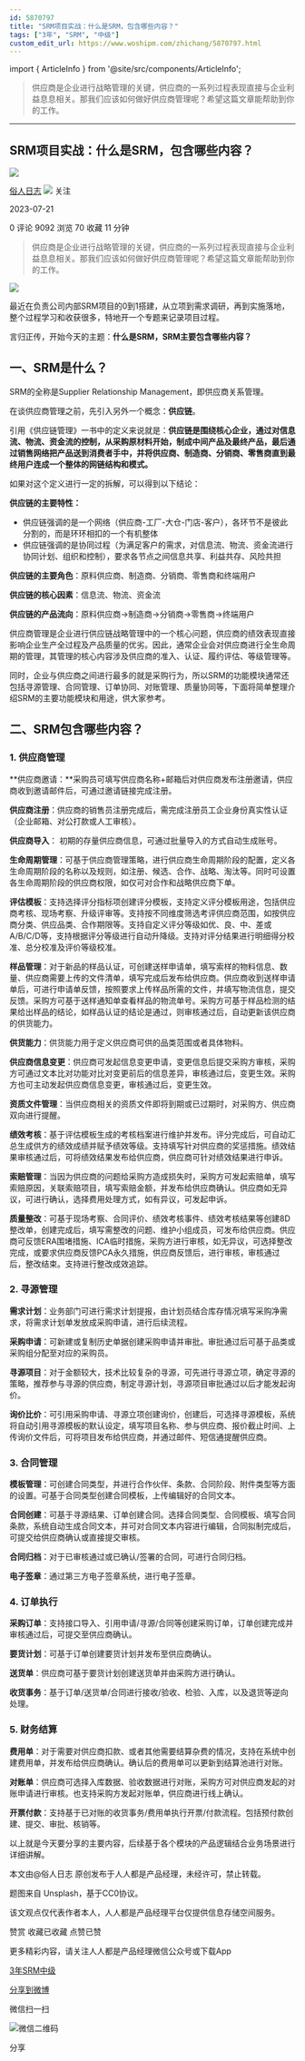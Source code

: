 ```yaml
---
id: 5870797
title: "SRM项目实战：什么是SRM，包含哪些内容？"
tags: ["3年", "SRM", "中级"]
custom_edit_url: https://www.woshipm.com/zhichang/5870797.html
---
```

import { ArticleInfo } from '@site/src/components/ArticleInfo';

<ArticleInfo
    author="俗人日志"
    authorLink="https://www.woshipm.com/u/217026"
    published="2023-07-21"
    views={9092}
    comments={0}
    collects={70}
/>

> 供应商是企业进行战略管理的关键，供应商的一系列过程表现直接与企业利益息息相关。那我们应该如何做好供应商管理呢？希望这篇文章能帮助到你的工作。

---

## SRM项目实战：什么是SRM，包含哪些内容？

[![](https://static.woshipm.com/pmapp_avatar_20230801220318_2697.jpeg?imageView2/1/w/72/h/72/q/100)](https://www.woshipm.com/u/217026)

[俗人日志](https://www.woshipm.com/u/217026) ![](https://static.woshipm.com/tag/1101_1@2x.png) 关注

2023-07-21

0 评论 9092 浏览 70 收藏 11 分钟

> 供应商是企业进行战略管理的关键，供应商的一系列过程表现直接与企业利益息息相关。那我们应该如何做好供应商管理呢？希望这篇文章能帮助到你的工作。

![](https://image.woshipm.com/2023/04/14/881620e4-da8d-11ed-915e-00163e0b5ff3.jpg)

最近在负责公司内部SRM项目的0到1搭建，从立项到需求调研，再到实施落地，整个过程学习和收获很多，特地开一个专题来记录项目过程。

言归正传，开始今天的主题：**什么是SRM，SRM主要包含哪些内容？**

## 一、SRM是什么？

SRM的全称是Supplier Relationship Management，即供应商关系管理。

在谈供应商管理之前，先引入另外一个概念：**供应链**。

引用《供应链管理》一书中的定义来说就是：**供应链是围绕核心企业，通过对信息流、物流、资金流的控制，从采购原材料开始，制成中间产品及最终产品，最后通过销售网络把产品送到消费者手中，并将供应商、制造商、分销商、零售商直到最终用户连成一个整体的网链结构和模式。**

如果对这个定义进行一定的拆解，可以得到以下结论：

**供应链的主要特性：**

*   供应链强调的是一个网络（供应商-工厂-大仓-门店-客户），各环节不是彼此分割的，而是环环相扣的一个有机整体
*   供应链强调的是协同过程（为满足客户的需求，对信息流、物流、资金流进行协同计划、组织和控制），要求各节点之间信息共享、利益共存、风险共担

**供应链的主要角色**：原料供应商、制造商、分销商、零售商和终端用户

**供应链的核心因素**：信息流、物流、资金流

**供应链的产品流向**：原料供应商->制造商->分销商->零售商->终端用户

供应商管理是企业进行供应链战略管理中的一个核心问题，供应商的绩效表现直接影响企业生产全过程及产品质量的优劣。因此，通常企业会对供应商进行全生命周期的管理，其管理的核心内容涉及供应商的准入、认证、履约评估、等级管理等。

同时，企业与供应商之间进行最多的就是采购行为，所以SRM的功能模块通常还包括寻源管理、合同管理、订单协同、对账管理、质量协同等，下面将简单整理介绍SRM的主要功能模块和用途，供大家参考。

## 二、SRM包含哪些内容？

### 1\. 供应商管理

**供应商邀请：**采购员可填写供应商名称+邮箱后对供应商发布注册邀请，供应商收到邀请邮件后，可通过邀请链接完成注册。

**供应商注册**：供应商的销售员注册完成后，需完成注册员工企业身份真实性认证（企业邮箱、对公打款或人工审核）。

**供应商导入**： 初期的存量供应商信息，可通过批量导入的方式自动生成账号。

**生命周期管理**：可基于供应商管理策略，进行供应商生命周期阶段的配置，定义各生命周期阶段的名称以及规则，如注册、候选、合作、战略、淘汰等。同时可设置各生命周期阶段的供应商权限，如仅可对合作和战略供应商下单。

**评估模板**：支持选择评分指标项创建评分模板，支持定义评分模板用途，包括供应商考核、现场考察、升级评审等。支持按不同维度筛选考评供应商范围，如按供应商分类、供应品类、合作期限等。支持自定义评分等级如优、良、中、差或A/B/C/D等，支持根据评分等级进行自动升降级。支持对评分结果进行明细得分校准、总分校准及评价等级校准。

**样品管理**：对于新品的样品认证，可创建送样申请单，填写索样的物料信息、数量、供应商需要上传的文件清单，填写完成后发布给供应商。供应商收到送样申请单后，可进行申请单反馈，按照要求上传样品所需的文件，并填写物流信息，提交反馈。采购方可基于送样通知单查看样品的物流单号。采购方可基于样品检测的结果给出样品的结论，如样品认证的结论是通过，则审核通过后，自动更新该供应商的供货能力。

**供货能力**：供货能力用于定义供应商可供的品类范围或者具体物料。

**供应商信息变更**：供应商可发起信息变更申请，变更信息后提交采购方审核，采购方可通过文本比对功能对比对变更前后的信息差异，审核通过后，变更生效。采购方也可主动发起供应商信息变更，审核通过后，变更生效。

**资质文件管理**：当供应商相关的资质文件即将到期或已过期时，对采购方、供应商双向进行提醒。

**绩效考核**：基于评估模板生成的考核档案进行维护并发布。评分完成后，可自动汇总生成供方的绩效成绩并赋予绩效等级。支持填写针对供应商的奖惩措施。绩效结果审核通过后，可将绩效结果发布给供应商，供应商可针对绩效结果进行申诉。

**索赔管理**：当因为供应商的问题给采购方造成损失时，采购方可发起索赔单，填写索赔原因，关联索赔项目，填写索赔金额，并发布给供应商确认。供应商如无异议，可进行确认，选择费用处理方式，如有异议，可发起申诉。

**质量整改**：可基于现场考察、合同评价、绩效考核事件、绩效考核结果等创建8D整改单，创建完成后，填写需整改的问题、维护小组成员，可发布给供应商。供应商可反馈ERA围堵措施、ICA临时措施，采购方进行审核，如无异议，可选择整改完成，或要求供应商反馈PCA永久措施，供应商反馈后，进行审核，审核通过后，整改结束。支持进行整改成效追踪。

### 2\. 寻源管理

**需求计划**：业务部门可进行需求计划提报，由计划员结合库存情况填写采购净需求，将需求计划单发放成采购申请，进行后续流程。

**采购申请**：可新建或复制历史单据创建采购申请并审批。审批通过后可基于品类或采购组分配至对应的采购员。

**寻源项目**：对于金额较大，技术比较复杂的寻源，可先进行寻源立项，确定寻源的策略，推荐参与寻源的供应商，制定寻源计划，寻源项目审批通过以后才能发起询价。

**询价比价**：可引用采购申请、寻源立项创建询价，创建后，可选择寻源模板，系统将自动引用寻源模板的默认设定，填写项目名称、参与供应商、报价截止时间、上传询价文件后，可将项目发布给供应商，并通过邮件、短信通提醒供应商。

### 3\. 合同管理

**模板管理**：可创建合同类型，并进行合作伙伴、条款、合同阶段、附件类型等方面的设置。可基于合同类型创建合同模板，上传编辑好的合同文本。

**合同创建**：可基于寻源结果、订单创建合同。选择合同类型、合同模板、填写合同条款，系统自动生成合同文本，并可对合同文本内容进行编辑，合同拟制完成后，可提交给供应商确认或直接提交审核。

**合同归档**：对于已审核通过或已确认/签署的合同，可进行合同归档。

**电子签章**：通过第三方电子签章系统，进行电子签章。

### 4\. 订单执行

**采购订单**：支持接口导入、引用申请/寻源/合同等创建采购订单，订单创建完成并审核通过后，可提交至供应商确认。

**要货计划**：可基于订单创建要货计划并发布至供应商确认。

**送货单**：供应商可基于要货计划创建送货单并由采购方进行确认。

**收货事务**：基于订单/送货单/合同进行接收/验收、检验、入库，以及退货等逆向处理。

### 5\. 财务结算

**费用单**：对于需要对供应商扣款、或者其他需要结算杂费的情况，支持在系统中创建费用单，并发布给供应商确认。确认后的费用单可以更新到结算池进行对账。

**对账单**：供应商可选择入库数据、验收数据进行对账，采购方可对供应商发起的对账申请进行审核。也支持采购方发起对账单，供应商进行线上确认。

**开票付款**：支持基于已对账的收货事务/费用单执行开票/付款流程。包括预付款创建、提交、审批、核销等。

以上就是今天要分享的主要内容，后续基于各个模块的产品逻辑结合业务场景进行详细讲解。

本文由@俗人日志 原创发布于人人都是产品经理，未经许可，禁止转载。

题图来自 Unsplash，基于CC0协议。

该文观点仅代表作者本人，人人都是产品经理平台仅提供信息存储空间服务。

赞赏 收藏已收藏 点赞已赞

更多精彩内容，请关注人人都是产品经理微信公众号或下载App

[3年](https://www.woshipm.com/tag/3%e5%b9%b4)[SRM](https://www.woshipm.com/tag/srm)[中级](https://www.woshipm.com/tag/%e4%b8%ad%e7%ba%a7)

[分享到微博](https://service.weibo.com/share/share.php?appkey=2775287854&title=SRM项目实战：什么是SRM，包含哪些内容？&url=https://www.woshipm.com/zhichang/5870797.html&pic=https://image.woshipm.com/2023/04/14/881620e4-da8d-11ed-915e-00163e0b5ff3.jpg)

微信扫一扫

![微信二维码](https://api.pwmqr.com/qrcode/create/?url=https://www.woshipm.com/zhichang/5870797.html)

分享